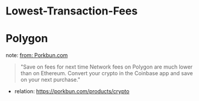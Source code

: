 # Lowest-Transaction-Fees
# Polygon
note: [from: Porkbun.com](https://web.archive.org/web/20230000000000*/https://help.coinbase.com/en/commerce/managing-account/polygon-for-payers)
>"Save on fees for next time  Network fees on Polygon are much lower than on Ethereum. Convert your crypto in the Coinbase app and save on your next purchase."
- relation: https://porkbun.com/products/crypto
